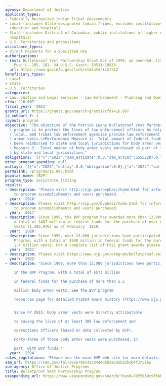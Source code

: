 ```yaml
---
agency: Department of Justice
applicant_types:
- Federally Recognized lndian Tribal Governments
- Local (includes State-designated lndian Tribes, excludes institutions of higher
  education and hospitals
- State (includes District of Columbia, public institutions of higher education and
  hospitals)
- U.S. Territories and possessions
assistance_types:
- Direct Payments for a Specified Use
authorizations:
- text: Bulletproof Vest Partnership Grant Act of 1998, as amended. 112 Stat. 512.
    Pub. L. 105, 181. 34 U.S.C. &sect; 10531-10533.
  url: https://www.govinfo.gov/link/statute/112/512
beneficiary_types:
- Local
- State
- U.S. Territories
categories:
- Law, Justice and Legal Services - Law Enforcement - Planning and Operations
cfda: '16.607'
fiscal_year: '2023'
grants_url: https://grants.gov/search-grants?cfda=16.607
is_subpart_f: 1
layout: program
objective: "The objective of the Patrick Leahy Bulletproof Vest Partnership (BVP)\
  \ program is to protect the lives of law enforcement officers by helping State,\
  \ local, and tribal law enforcement agencies provide law enforcement officers with\
  \ armor vests.\nPerformance Measure 1:  Total amount of federal funds that have\
  \ been reimbursed to state and local jurisdictions for body armor vests. \n\nPerformance\
  \ Measure 2:  Total number of body armor vests purchased as part of the program\
  \ by state and local jurisdiction."
obligations: '[{"x":"2023","sam_estimate":0.0,"sam_actual":25552287.0,"usa_spending_actual":0.0},{"x":"2024","sam_estimate":0.0,"sam_actual":24024066.0,"usa_spending_actual":0.0},{"x":"2025","sam_estimate":0.0,"sam_actual":1500000.0,"usa_spending_actual":0.0}]'
other_program_spending: null
outlays: '[{"x":"2023","outlay":0.0,"obligation":0.0},{"x":"2024","outlay":0.0,"obligation":0.0},{"x":"2025","outlay":0.0,"obligation":0.0}]'
permalink: /program/16.607.html
popular_name: (BVP)
program_type: assistance_listing
results:
- description: 'Please visit http://ojp.gov/bvpbasi/home.html for information pertaining
    to program accomplishments and vests purchased.  '
  year: '2016'
- description: Please visit http://ojp.gov/bvpbasi/home.html for information pertaining
    to program accomplishments and vests purchased.
  year: '2017'
- description: Since 1999, the BVP program has awarded more than 13,000 jurisdictions
    a total of $467 million in federal funds for the purchase of over one million
    vests (1,395,976) as of February  2020.
  year: '2020'
- description: Since 1999, over 13,000 jurisdictions have participated in the BVP
    Program, with a total of $548 million in federal funds for the purchase of over
    1.4 million vests. For a complete list of FY21 grant awards please visithttps://www.ojp.gov/sites/g/files/xyckuh241/files/media/document/fy_2021_bvp_awards.pdf
  year: '2021'
- description: Please visit https://www.ojp.gov/program/bulletproof-vest-partnership/program-resources#h449q
  year: '2022'
- description: 'Since 1999, more than 13,000 jurisdictions have participated

    in the BVP Program, with a total of $573 million

    in federal funds for the purchase of more than 1.5

    million body armor vests. See the BVP program

    resources page for detailed FY2024 award history (https://www.ojp.gov/fy24-bvp-awards.pdf).


    Since FY 2015, body armor vests were directly attributable

    to saving the lives of at least 305 law enforcement and

    corrections officers (based on data collected by OJP).

    Forty-three of those body armor vests were purchased, in

    part, with BVP funds.'
  year: '2024'
rules_regulations: 'Please see the main BVP web site for more details:  https://www.ojp.gov/program/bulletproof-vest-partnership/overview.'
sam_url: https://sam.gov/fal/26ce70ec41c04d4dbba9542b2dbcb4f3/view
sub-agency: Office of Justice Programs
title: Bulletproof Vest Partnership Program
usaspending_url: https://www.usaspending.gov/search/?hash=70f5910c9fb6b40a5ae1430e382babc0
---
```

